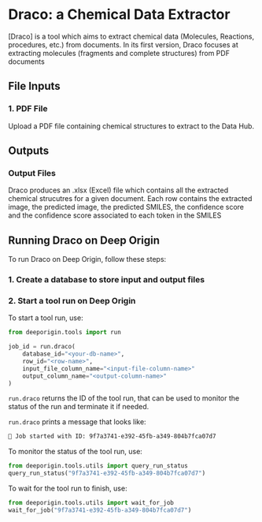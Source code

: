 # Draco: a Chemical Data Extractor

[Draco] is a tool which aims to extract chemical data (Molecules, Reactions, procedures, etc.) from documents. In its first version, Draco focuses at extracting molecules (fragments and complete structures) from PDF documents

## File Inputs

### 1. PDF File

Upload a PDF file containing chemical structures to extract to the Data Hub.

## Outputs

### Output Files

Draco produces an .xlsx (Excel) file which contains all the extracted chemical strucutres for a given document. Each row contains the extracted image, the predicted image, the predicted SMILES, the confidence score and the confidence score associated to each token in the SMILES

## Running Draco on Deep Origin

To run Draco on Deep Origin, follow these steps:

### 1. Create a database to store input and output files

### 2. Start a tool run on Deep Origin

To start a tool run, use:

```python
from deeporigin.tools import run

job_id = run.draco(
    database_id="<your-db-name>",
    row_id="<row-name>",
    input_file_column_name="<input-file-column-name>"
    output_column_name="<output-column-name>"
)
```

`run.draco` returns the ID of the tool run, that can be used to monitor the status of the run and terminate it if needed. 

`run.draco` prints a message that looks like:

```bash
🧬 Job started with ID: 9f7a3741-e392-45fb-a349-804b7fca07d7
```

To monitor the status of the tool run, use:

```python
from deeporigin.tools.utils import query_run_status
query_run_status("9f7a3741-e392-45fb-a349-804b7fca07d7")
```

To wait for the tool run to finish, use:

```python
from deeporigin.tools.utils import wait_for_job
wait_for_job("9f7a3741-e392-45fb-a349-804b7fca07d7")
```
